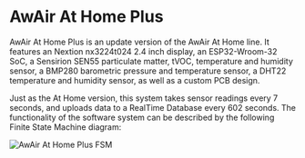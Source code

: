 # AwAir At Home Plus
AwAir At Home Plus is an update version of the AwAir At Home line. It features an Nextion nx3224t024 2.4 inch display, an ESP32-Wroom-32 SoC, a Sensirion SEN55 particulate matter, tVOC, temperature and humidity sensor, a BMP280 barometric pressure and temperature sensor, a DHT22 temperature and humidity sensor, as well as a custom PCB design.

Just as the At Home version, this system takes sensor readings every 7 seconds, and uploads data to a RealTime Database every 602 seconds. The functionality of the software system can be described by the following Finite State Machine diagram:

![AwAir At Home Plus FSM](https://github.com/enriquefloresmedina/AwAir-Sensor/blob/4cabe42b369ba62f1de1e5e241f5e9a23f68ece6/PCBs%2C%20schematics%2C%20and%20diagrams/At%20Home%20Plus/AwAir%20Software%20-%20At%20Home%20Plus.png)
